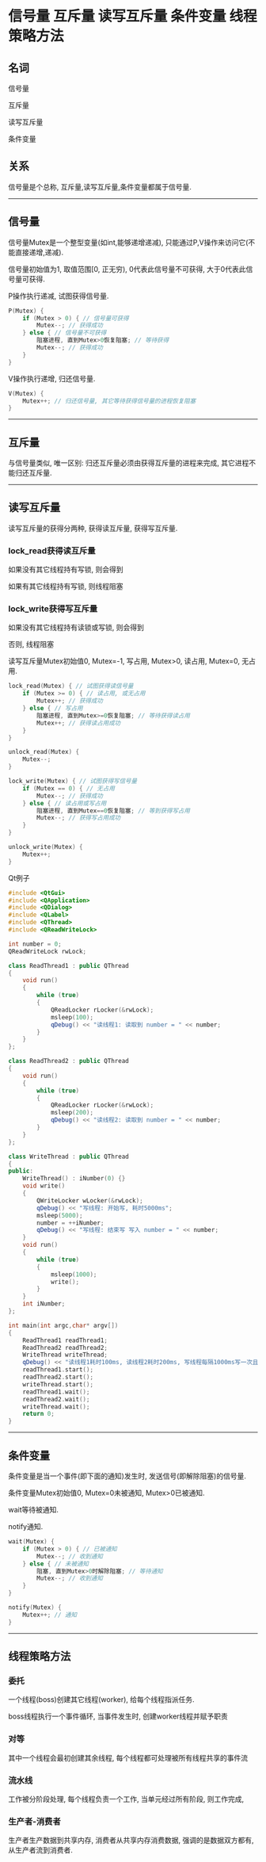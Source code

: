 # 信号量 互斥量 读写互斥量 条件变量 线程策略方法


## 名词

信号量

互斥量

读写互斥量

条件变量

## 关系

信号量是个总称, 互斥量,读写互斥量,条件变量都属于信号量.

---

## 信号量

信号量Mutex是一个整型变量(如int,能够递增递减), 只能通过P,V操作来访问它(不能直接递增,递减).

信号量初始值为1, 取值范围[0, 正无穷), 0代表此信号量不可获得, 大于0代表此信号量可获得.

P操作执行递减, 试图获得信号量.

```c
P(Mutex) {
	if (Mutex > 0) { // 信号量可获得
		Mutex--; // 获得成功
	} else { // 信号量不可获得
		阻塞进程, 直到Mutex>0恢复阻塞; // 等待获得
		Mutex--; // 获得成功
	}
}
```

V操作执行递增, 归还信号量.

```c
V(Mutex) {
	Mutex++; // 归还信号量, 其它等待获得信号量的进程恢复阻塞
}
```

---

## 互斥量

与信号量类似, 唯一区别: 归还互斥量必须由获得互斥量的进程来完成, 其它进程不能归还互斥量.

---

## 读写互斥量

读写互斥量的获得分两种, 获得读互斥量, 获得写互斥量.

### lock_read获得读互斥量

如果没有其它线程持有写锁, 则会得到

如果有其它线程持有写锁, 则线程阻塞

### lock_write获得写互斥量

如果没有其它线程持有读锁或写锁, 则会得到

否则, 线程阻塞

读写互斥量Mutex初始值0, Mutex=-1, 写占用, Mutex>0, 读占用, Mutex=0, 无占用.

```c
lock_read(Mutex) { // 试图获得读信号量
	if (Mutex >= 0) { // 读占用, 或无占用
		Mutex++; // 获得成功
	} else { // 写占用
		阻塞进程, 直到Mutex>=0恢复阻塞; // 等待获得读占用
		Mutex++; // 获得读占用成功
	}
}
```

```c
unlock_read(Mutex) {
	Mutex--;
}
```

```c
lock_write(Mutex) { // 试图获得写信号量
	if (Mutex == 0) { // 无占用
		Mutex--; // 获得成功
	} else { // 读占用或写占用
		阻塞进程, 直到Mutex==0恢复阻塞; // 等到获得写占用
		Mutex--; // 获得写占用成功
	}
}
```

```c
unlock_write(Mutex) {
	Mutex++;
}
```


Qt例子

```c++
#include <QtGui>
#include <QApplication>
#include <QDialog>
#include <QLabel>
#include <QThread>
#include <QReadWriteLock>

int number = 0;
QReadWriteLock rwLock;

class ReadThread1 : public QThread
{
	void run()
	{
		while (true)
		{
			QReadLocker rLocker(&rwLock);
			msleep(100);
			qDebug() << "读线程1: 读取到 number = " << number;
		}
	}
};

class ReadThread2 : public QThread
{
	void run()
	{
		while (true)
		{
			QReadLocker rLocker(&rwLock);
			msleep(200);
			qDebug() << "读线程2: 读取到 number = " << number;
		}
	}
};

class WriteThread : public QThread
{
public:
	WriteThread() : iNumber(0) {}
	void write()
	{
		QWriteLocker wLocker(&rwLock);
		qDebug() << "写线程: 开始写, 耗时5000ms";
		msleep(5000);
		number = ++iNumber;
		qDebug() << "写线程: 结束写 写入 number = " << number;
	}
	void run()
	{
		while (true)
		{
			msleep(1000);
			write();
		}
	}
	int iNumber;
};

int main(int argc,char* argv[])
{
	ReadThread1 readThread1;
	ReadThread2 readThread2;
	WriteThread writeThread;
	qDebug() << "读线程1耗时100ms, 读线程2耗时200ms, 写线程每隔1000ms写一次且耗时5000ms";
	readThread1.start();
	readThread2.start();
	writeThread.start();
	readThread1.wait();
	readThread2.wait();
	writeThread.wait();
	return 0;
}
```

---





## 条件变量

条件变量是当一个事件(即下面的通知)发生时, 发送信号(即解除阻塞)的信号量.

条件变量Mutex初始值0, Mutex=0未被通知, Mutex>0已被通知.

wait等待被通知.

notify通知.

```c
wait(Mutex) {
	if (Mutex > 0) { // 已被通知
		Mutex--; // 收到通知
	} else { // 未被通知
		阻塞, 直到Mutex>0时解除阻塞; // 等待通知
		Mutex--; // 收到通知
	}
}
```

```c
notify(Mutex) {
	Mutex++; // 通知
}
```


---








## 线程策略方法

### 委托

一个线程(boss)创建其它线程(worker), 给每个线程指派任务.

boss线程执行一个事件循环, 当事件发生时, 创建worker线程并赋予职责

### 对等

其中一个线程会最初创建其余线程, 每个线程都可处理被所有线程共享的事件流

### 流水线

工作被分阶段处理, 每个线程负责一个工作, 当单元经过所有阶段, 则工作完成, 

### 生产者-消费者

生产者生产数据到共享内存, 消费者从共享内存消费数据, 强调的是数据双方都有, 从生产者流到消费者.


